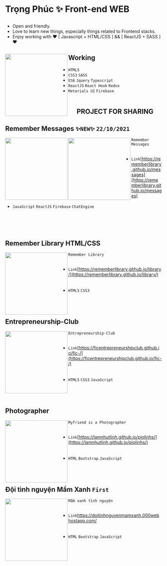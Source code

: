 




<!-- aaaaaaaaaaaaaaaaaaaaaaaaaaaaaaaaaaaaaaaaaaaaaaaaaaaaaaaaaaaaaaa -->
<!-- ![image](https://user-images.githubusercontent.com/91412382/138463879-7ad3d145-4d19-4df2-9ef6-69ac883814f3.png) -->
# <p color="red"> Trọng Phúc ✨ Front-end WEB </p>

- Open and friendly.
- Love to learn new things, especially things related to Frontend stacks.
- Enjoy working with ❤ [ Javascript + HTML/CSS ] && [ ReactJS + SASS ] ❤

## Working <a href="https://github.com/Rememberlibrary"><img align="left" width="auto" height="200" src="https://avatars.githubusercontent.com/u/91412382?s=400&u=c90a5e7ff5d491ba5e86f3d8bd9db8be018a6f6c&v=4"></a>
- `HTML5`
- `CSS3`  `SASS`  
- `ES6` `Jquery` `Typescript`
- `ReactJS` `React Hook` `Redux`
- `Meterials UI` `Firebase`
<br/> <br/>
## <p align="center">PROJECT FOR SHARING</p>

## Remember Messages `✨NEW✨` `22/10/2021`

<a href="https://user-images.githubusercontent.com/91412382/138463879-7ad3d145-4d19-4df2-9ef6-69ac883814f3.png"><img align="left" width="auto" height="200" src="https://user-images.githubusercontent.com/91412382/138463879-7ad3d145-4d19-4df2-9ef6-69ac883814f3.png"></a> 
<a href="https://user-images.githubusercontent.com/91412382/138550682-4464497f-8165-4c2d-b187-8bcbeec1f3fd.png"><img align="left" width="auto" height="200" src="https://user-images.githubusercontent.com/91412382/138550682-4464497f-8165-4c2d-b187-8bcbeec1f3fd.png"></a>
                                                                       `Remember Messages` <br/>  <br/> 
- `Link`[https://rememberlibrary.github.io/messages](https://rememberlibrary.github.io/messages)<br/><br/>
- `JavaScript`  `ReactJS` `Firebase` `ChatEngine`<br/> <br/><br/> <br/><br/>
## Remember Library HTML/CSS

<a href="https://user-images.githubusercontent.com/91412382/138233065-5261a65a-9495-417b-97c0-d259bd46365d.png"><img align="left" width="auto" height="200" src="https://user-images.githubusercontent.com/91412382/138233065-5261a65a-9495-417b-97c0-d259bd46365d.png"></a> 
                                                                       `Remember Library` <br/>  <br/> 
- `Link`[https://rememberlibrary.github.io/library/](https://rememberlibrary.github.io/library/)<br/><br/> <br/> 
- `HTML5`  `CSS3` <br/> <br/><br/> <br/>
## Entrepreneurship-Club
<a href="https://user-images.githubusercontent.com/91412382/138232934-cfa4ab03-10a2-49bd-b963-f9822256c675.png"><img align="left" width="auto" height="200" src="https://user-images.githubusercontent.com/91412382/138232934-cfa4ab03-10a2-49bd-b963-f9822256c675.png"></a> 
                                                                       `Entrepreneurship-Club` <br/>  <br/> 
- `Link`[https://ficentrepreneurshipclub.github.io/fic-/](https://ficentrepreneurshipclub.github.io/fic-/)<br/><br/> <br/> 
- `HTML5`  `CSS3` `JavaScript` <br/> <br/><br/> <br/>
## Photographer
<a href="https://user-images.githubusercontent.com/91412382/138233280-3cd56f89-7d6b-473c-be91-447e3fbbcfb1.png"><img align="left" width="auto" height="200" src="https://user-images.githubusercontent.com/91412382/138557239-1f80341b-770f-46ca-be93-33dfedf81f43.png"></a> 
                                                                       `Myfriend is a Photographer` <br/>  <br/> 
- `Link`[https://lamnhutlinh.github.io/piolinhs/](https://lamnhutlinh.github.io/piolinhs/)<br/><br/> <br/> 
- `HTML`  `Bootstrap` `JavaScript` <br/> <br/><br/> <br/>
## Đội tình nguyện Mầm Xanh `First`
<a href="https://user-images.githubusercontent.com/91412382/138234554-51f938aa-0edc-4e32-9749-884c80c74799.png"><img align="left" width="auto" height="200" src="https://user-images.githubusercontent.com/91412382/138234554-51f938aa-0edc-4e32-9749-884c80c74799.png"></a> 
                                                                       `Mầm xanh tình nguyện` <br/>  <br/> 
- `Link`[https://doitinhnguyenmamxanh.000webhostapp.com/ ](https://doitinhnguyenmamxanh.000webhostapp.com/ )<br/><br/> <br/> 
- `HTML`  `Bootstrap` `JavaScript` <br/> <br/><br/> <br/>

<!-- ![image](https://user-images.githubusercontent.com/91412382/138551189-76dde374-0687-4e70-92b6-a853289c66d8.png) -->

<!--
**Rememberlibrary/Rememberlibrary** is a ✨ _special_ ✨ repository because its `README.md` (this file) appears on your GitHub profile.

Here are some ideas to get you started:

- 🔭 I’m currently working on ...
- 🌱 I’m currently learning ...
- 👯 I’m looking to collaborate on ...
- 🤔 I’m looking for help with ...
- 💬 Ask me about ...
- 📫 How to reach me: ...
- 😄 Pronouns: ...
- ⚡ Fun fact: ...
-->


